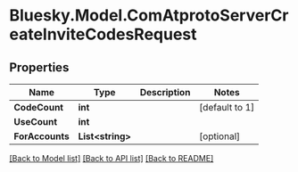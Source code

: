 # Bluesky.Model.ComAtprotoServerCreateInviteCodesRequest

## Properties

Name | Type | Description | Notes
------------ | ------------- | ------------- | -------------
**CodeCount** | **int** |  | [default to 1]
**UseCount** | **int** |  | 
**ForAccounts** | **List&lt;string&gt;** |  | [optional] 

[[Back to Model list]](../README.md#documentation-for-models) [[Back to API list]](../README.md#documentation-for-api-endpoints) [[Back to README]](../README.md)

